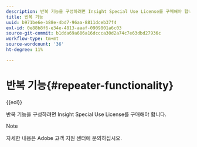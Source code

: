 ```yaml
---
description: 반복 기능을 구성하려면 Insight Special Use License를 구매해야 합니다.
title: 반복 기능
uuid: b971be6e-b88e-4bd7-96aa-8811dceb37f4
exl-id: 0e88b8f6-e34e-4813-aaaf-0909801a6c03
source-git-commit: b1dda69a606a16dccca30d2a74c7e63dbd27936c
workflow-type: tm+mt
source-wordcount: '36'
ht-degree: 11%

---
```


# 반복 기능{#repeater-functionality}

{{eol}}

반복 기능을 구성하려면 Insight Special Use License를 구매해야 합니다.

>[!NOTE]
>
>자세한 내용은 Adobe 고객 지원 센터에 문의하십시오.

